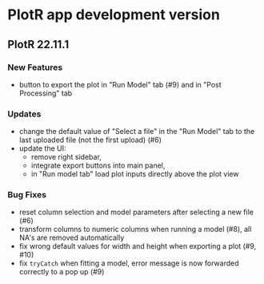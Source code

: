 # PlotR app development version

## PlotR 22.11.1

### New Features
- button to export the plot in "Run Model" tab (#9) and in "Post Processing" tab

### Updates
- change the default value of "Select a file" in the "Run Model" tab to the last uploaded file
(not the first upload) (#6)
- update the UI:
  - remove right sidebar, 
  - integrate export buttons into main panel,
  - in "Run model tab" load plot inputs directly above the plot view

### Bug Fixes
- reset column selection and model parameters after selecting a new file (#6)
- transform columns to numeric columns when running a model (#8), all NA's are removed automatically
- fix wrong default values for width and height when exporting a plot (#9, #10)
- fix `tryCatch` when fitting a model, error message is now forwarded correctly to a pop up (#9)
